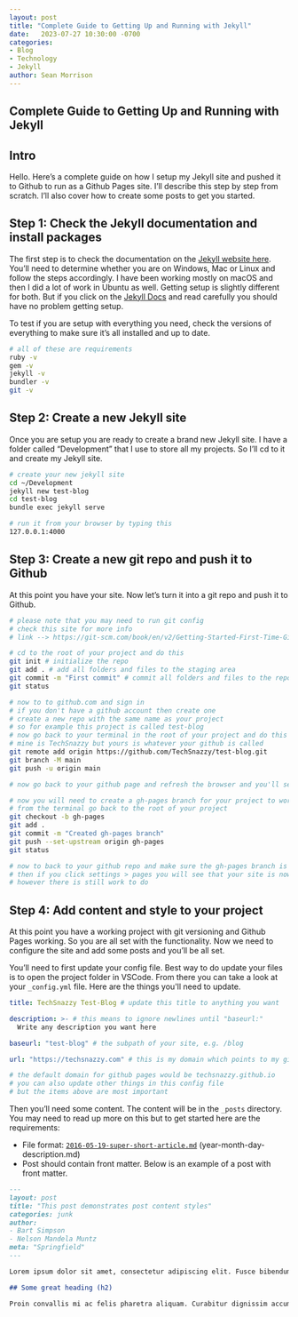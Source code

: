 ```yaml
---
layout: post
title: "Complete Guide to Getting Up and Running with Jekyll"
date:   2023-07-27 10:30:00 -0700
categories:
- Blog
- Technology
- Jekyll
author: Sean Morrison
---
```


## Complete Guide to Getting Up and Running with Jekyll

## Intro

Hello. Here’s a complete guide on how I setup my Jekyll site and pushed it to Github to run as a Github Pages site. I’ll describe this step by step from scratch. I’ll also cover how to create some posts to get you started.

## Step 1: Check the Jekyll documentation and install packages

The first step is to check the documentation on the [Jekyll website here](https://jekyllrb.com/). You’ll need to determine whether you are on Windows, Mac or Linux and follow the steps accordingly. I have been working mostly on macOS and then I did a lot of work in Ubuntu as well. Getting setup is slightly different for both. But if you click on the [Jekyll Docs](https://jekyllrb.com/docs/) and read carefully you should have no problem getting setup.

To test if you are setup with everything you need, check the versions of everything to make sure it’s all installed and up to date.

```bash
# all of these are requirements
ruby -v
gem -v
jekyll -v
bundler -v
git -v
```

## Step 2: Create a new Jekyll site

Once you are setup you are ready to create a brand new Jekyll site. I have a folder called “Development” that I use to store all my projects. So I’ll cd to it and create my Jekyll site.

```bash
# create your new jekyll site
cd ~/Development
jekyll new test-blog
cd test-blog
bundle exec jekyll serve

# run it from your browser by typing this
127.0.0.1:4000
```

## Step 3: Create a new git repo and push it to Github

At this point you have your site. Now let’s turn it into a git repo and push it to Github.

```bash
# please note that you may need to run git config
# check this site for more info
# link --> https://git-scm.com/book/en/v2/Getting-Started-First-Time-Git-Setup

# cd to the root of your project and do this
git init # initialize the repo
git add . # add all folders and files to the staging area
git commit -m "First commit" # commit all folders and files to the repo
git status

# now to to github.com and sign in
# if you don't have a github account then create one
# create a new repo with the same name as your project
# so for example this project is called test-blog
# now go back to your terminal in the root of your project and do this
# mine is TechSnazzy but yours is whatever your github is called
git remote add origin https://github.com/TechSnazzy/test-blog.git
git branch -M main
git push -u origin main

# now go back to your github page and refresh the browser and you'll see your files have been uploaded

# now you will need to create a gh-pages branch for your project to work
# from the terminal go back to the root of your project
git checkout -b gh-pages
git add .
git commit -m "Created gh-pages branch"
git push --set-upstream origin gh-pages
git status

# now to back to your github repo and make sure the gh-pages branch is there
# then if you click settings > pages you will see that your site is now live
# however there is still work to do
```

## Step 4: Add content and style to your project

At this point you have a working project with git versioning and Github Pages working. So you are all set with the functionality. Now we need to configure the site and add some posts and you’ll be all set. 

You’ll need to first update your config file. Best way to do update your files is to open the project folder in VSCode. From there you can take a look at your `_config.yml` file. Here are the things you'll need to update.

```yaml
title: TechSnazzy Test-Blog # update this title to anything you want

description: >- # this means to ignore newlines until "baseurl:"
  Write any description you want here

baseurl: "test-blog" # the subpath of your site, e.g. /blog

url: "https://techsnazzy.com" # this is my domain which points to my github

# the default domain for github pages would be techsnazzy.github.io
# you can also update other things in this config file
# but the items above are most important
```

Then you’ll need some content. The content will be in the `_posts` directory. You may need to read up more on this but to get started here are the requirements:

- File format: [`2016-05-19-super-short-article.md`](http://2016-05-19-super-short-article.md/) (year-month-day-description.md)
- Post should contain front matter. Below is an example of a post with front matter.

```markdown
---
layout: post
title: "This post demonstrates post content styles"
categories: junk
author:
- Bart Simpson
- Nelson Mandela Muntz
meta: "Springfield"
---

Lorem ipsum dolor sit amet, consectetur adipiscing elit. Fusce bibendum neque eget nunc mattis eu sollicitudin enim tincidunt. Vestibulum lacus tortor, ultricies id dignissim ac, bibendum in velit.

## Some great heading (h2)

Proin convallis mi ac felis pharetra aliquam. Curabitur dignissim accumsan rutrum. In arcu magna, aliquet vel pretium et, molestie et arcu.
```